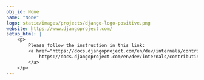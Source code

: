 ```yaml
---
obj_id: None
name: "None"
logo: static/images/projects/django-logo-positive.png
website: https://www.djangoproject.com/
setup_html: |
    <p>
        Please follow the instruction in this link:
        <a href="https://docs.djangoproject.com/en/dev/internals/contributing/">
            https://docs.djangoproject.com/en/dev/internals/contributing/
        </a>
    </p>
---
```

<boilerplate for project None>
